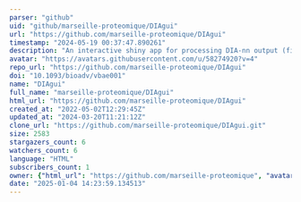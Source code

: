 ```yaml
---
parser: "github"
uid: "github/marseille-proteomique/DIAgui"
url: "https://github.com/marseille-proteomique/DIAgui"
timestamp: "2024-05-19 00:37:47.890261"
description: "An interactive shiny app for processing DIA-nn output (filtering, MaxLFQ, Top3, iBAQ, etc.)"
avatar: "https://avatars.githubusercontent.com/u/58274920?v=4"
repo_url: "https://github.com/marseille-proteomique/DIAgui"
doi: "10.1093/bioadv/vbae001"
name: "DIAgui"
full_name: "marseille-proteomique/DIAgui"
html_url: "https://github.com/marseille-proteomique/DIAgui"
created_at: "2022-05-02T12:29:45Z"
updated_at: "2024-03-20T11:21:12Z"
clone_url: "https://github.com/marseille-proteomique/DIAgui.git"
size: 2583
stargazers_count: 6
watchers_count: 6
language: "HTML"
subscribers_count: 1
owner: {"html_url": "https://github.com/marseille-proteomique", "avatar_url": "https://avatars.githubusercontent.com/u/58274920?v=4", "login": "marseille-proteomique", "type": "Organization"}
date: "2025-01-04 14:23:59.134513"
---
```

